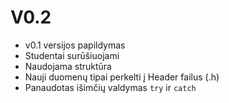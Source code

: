 # V0.2 #

- v0.1 versijos papildymas
- Studentai surūšiuojami
- Naudojama struktūra
- Nauji duomenų tipai perkelti į Header failus (.h)
- Panaudotas išimčių valdymas `try` ir `catch`
